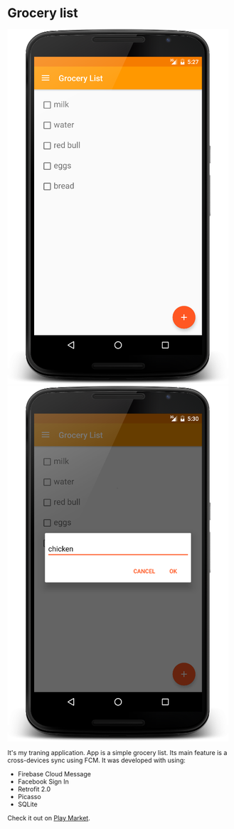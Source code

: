 # Grocery list
![App screenshot 1](art/device-2016-09-11-172812.png) ![App screenshot 2](art/device-2016-09-11-173033.png)

It's my traning application.
App is a simple grocery list. Its main feature is a cross-devices sync using FCM.
It was developed with using: 
* Firebase Cloud Message
* Facebook Sign In
* Retrofit 2.0
* Picasso
* SQLite

Check it out on [Play Market](https://play.google.com/store/apps/details?id=ua.com.amicablesoft.android.grocerylist).
